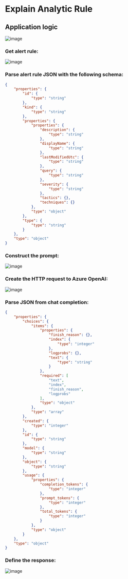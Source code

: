 # Explain Analytic Rule

## Application logic
![image](https://user-images.githubusercontent.com/25780196/226946078-9e03c39a-2795-4d51-a52f-aa719c741506.png)

### Get alert rule:
![image](https://user-images.githubusercontent.com/25780196/226946240-dc80d0c1-f00b-4636-9dc6-7e3cc0dd979d.png)

### Parse alert rule JSON with the following schema:
```json
{
    "properties": {
        "id": {
            "type": "string"
        },
        "kind": {
            "type": "string"
        },
        "properties": {
            "properties": {
                "description": {
                    "type": "string"
                },
                "displayName": {
                    "type": "string"
                },
                "lastModifiedUtc": {
                    "type": "string"
                },
                "query": {
                    "type": "string"
                },
                "severity": {
                    "type": "string"
                },
                "tactics": {},
                "techniques": {}
            },
            "type": "object"
        },
        "type": {
            "type": "string"
        }
    },
    "type": "object"
}
```

### Construct the prompt:
![image](https://user-images.githubusercontent.com/25780196/226946641-b53f0e9a-9536-4a98-8df8-343901baf129.png)

### Create the HTTP request to Azure OpenAI:
![image](https://user-images.githubusercontent.com/25780196/226947204-7b191797-d2e2-4cba-aef5-92ca946831b3.png)

### Parse JSON from chat completion:
```json
{
    "properties": {
        "choices": {
            "items": {
                "properties": {
                    "finish_reason": {},
                    "index": {
                        "type": "integer"
                    },
                    "logprobs": {},
                    "text": {
                        "type": "string"
                    }
                },
                "required": [
                    "text",
                    "index",
                    "finish_reason",
                    "logprobs"
                ],
                "type": "object"
            },
            "type": "array"
        },
        "created": {
            "type": "integer"
        },
        "id": {
            "type": "string"
        },
        "model": {
            "type": "string"
        },
        "object": {
            "type": "string"
        },
        "usage": {
            "properties": {
                "completion_tokens": {
                    "type": "integer"
                },
                "prompt_tokens": {
                    "type": "integer"
                },
                "total_tokens": {
                    "type": "integer"
                }
            },
            "type": "object"
        }
    },
    "type": "object"
}
```

### Define the response:
![image](https://user-images.githubusercontent.com/25780196/226947615-6380c553-07fa-4fee-9d40-acf1200ebba9.png)
